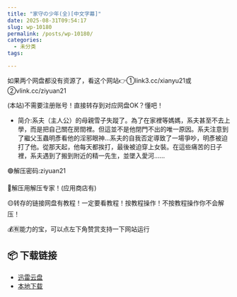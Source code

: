 ```yaml
---
title: "家守の少年(全)[中文字幕]"
date: 2025-08-31T09:54:17
slug: wp-10180
permalink: /posts/wp-10180/
categories:
  - 未分类
tags:

---
```


如果两个网盘都没有资源了，看这个网站👉①link3.cc/xianyu21或②vlink.cc/ziyuan21

(本站)不需要注册账号！直接转存到对应网盘OK？懂吧！

*   简介:系夫（主人公）的母親雪子失蹤了。為了在家裡等媽媽，系夫甚至不去上學，而是把自己關在房間裡。但這並不是他閉門不出的唯一原因。系夫注意到了繼父玉蟲明彥看他的淫邪眼神…系夫的自我否定導致了一場爭吵，明彥被迫打了他。從那天起，他每天都挨打，最後被迫穿上女裝。在這些痛苦的日子裡，系夫遇到了搬到附近的精一先生，並墜入愛河……

🟢解压密码:ziyuan21

🔵解压用解压专家！(应用商店有)

🟡转存的链接网盘有教程！一定要看教程！按教程操作！不按教程操作你不会解压！

💰🈶能力的宝，可以点左下角赞赏支持一下网站运行

## 📦 下载链接
- [迅雷云盘](https://blziyuan21.com/pay-download/10180?key=dc6ddd954a&down_id=0)
- [本地下载](https://blziyuan21.com/pay-download/10180?key=dc6ddd954a&down_id=1)

